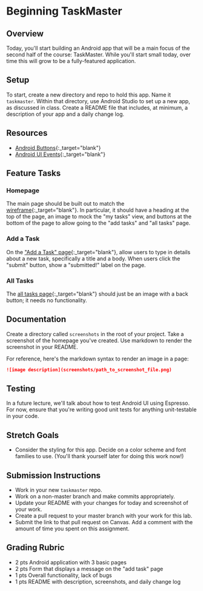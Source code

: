 # Beginning TaskMaster

## Overview

Today, you'll start building an Android app that will be a main focus of the second half of the course: TaskMaster. While you'll start small today, over time this will grow to be a fully-featured application.

## Setup

To start, create a new directory and repo to hold this app. Name it `taskmaster`. Within that directory, use Android Studio to set up a new app, as discussed in class. Create a README file that includes, at minimum, a description of your app and a daily change log.

## Resources

* [Android Buttons](https://developer.android.com/guide/topics/ui/controls/button.html){:_target="blank"}
* [Android UI Events](https://developer.android.com/guide/topics/ui/ui-events.html){:_target="blank"}

## Feature Tasks

### Homepage  

The main page should be built out to match the [wireframe](../taskmaster_homepage.png){:_target="blank"}. In particular, it should have a heading at the top of the page, an image to mock the "my tasks" view, and buttons at the bottom of the page to allow going to the "add tasks" and "all tasks" page.

### Add a Task

On the ["Add a Task" page](../taskmaster_add_task.png){:_target="blank"}, allow users to type in details about a new task, specifically a title and a body. When users click the "submit" button, show a "submitted!" label on the page.

### All Tasks

The [all tasks page](../taskmaster_all_tasks.png){:_target="blank"} should just be an image with a back button; it needs no functionality.

## Documentation

Create a directory called `screenshots` in the root of your project. Take a
screenshot of the homepage you've created. Use markdown to render the screenshot
in your README.

For reference, here's the markdown syntax to render an image in a page:

```markdown
![image description](screenshots/path_to_screenshot_file.png)
```

## Testing

In a future lecture, we'll talk about how to test Android UI using Espresso. For now, ensure that you're writing good unit tests for anything unit-testable in your code.

## Stretch Goals

* Consider the styling for this app. Decide on a color scheme and font families to use. (You'll thank yourself later for doing this work now!)

## Submission Instructions

* Work in your new `taskmaster` repo.
* Work on a non-master branch and make commits appropriately.
* Update your README with your changes for today and screenshot of your work.
* Create a pull request to your master branch with your work for this lab.
* Submit the link to that pull request on Canvas. Add a comment with the amount of time you spent on this assignment.

## Grading Rubric

* 2 pts  Android application with 3 basic pages
* 2 pts  Form that displays a message on the "add task" page
* 1 pts  Overall functionality, lack of bugs
* 1 pts  README with description, screenshots, and daily change log
